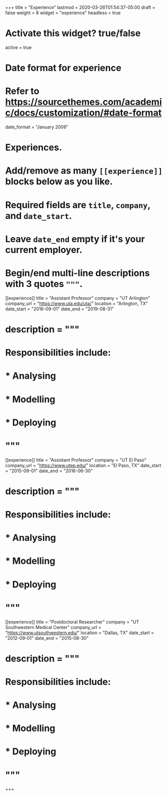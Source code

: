 +++
title = "Experience"
lastmod = 2020-03-26T01:54:37-05:00
draft = false
weight = 8
widget = "experience"
headless = true
# Activate this widget? true/false
active = true

# Date format for experience
#   Refer to https://sourcethemes.com/academic/docs/customization/#date-format
date_format = "January 2006"

# Experiences.
#   Add/remove as many `[[experience]]` blocks below as you like.
#   Required fields are `title`, `company`, and `date_start`.
#   Leave `date_end` empty if it's your current employer.
#   Begin/end multi-line descriptions with 3 quotes `"""`.

[[experience]]
  title = "Assistant Professor"
  company = "UT Arlington"
  company_url = "https://www.uta.edu/uta/"
  location = "Arlington, TX"
  date_start = "2016-09-01"
  date_end = "2019-08-31"

  # description = """
  # Responsibilities include:

  # * Analysing
  # * Modelling
  # * Deploying
  # """

[[experience]]
  title = "Assistant Professor"
  company = "UT El Paso"
  company_url = "https://www.utep.edu/"
  location = "El Paso, TX"
  date_start = "2015-09-01"
  date_end = "2016-06-30"

  # description = """
  # Responsibilities include:

#   * Analysing
#   * Modelling
#   * Deploying
# """

[[experience]]
  title = "Postdoctoral Researcher"
  company = "UT Southwestern Medical Center"
  company_url = "https://www.utsouthwestern.edu/"
  location = "Dallas, TX"
  date_start = "2012-09-01"
  date_end = "2015-08-30"

  # description = """
  # Responsibilities include:

#   * Analysing
#   * Modelling
#   * Deploying
# """
+++
